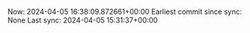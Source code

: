 Now: 2024-04-05 16:38:09.872661+00:00 Earliest commit since sync: None Last sync: 2024-04-05 15:31:37+00:00
